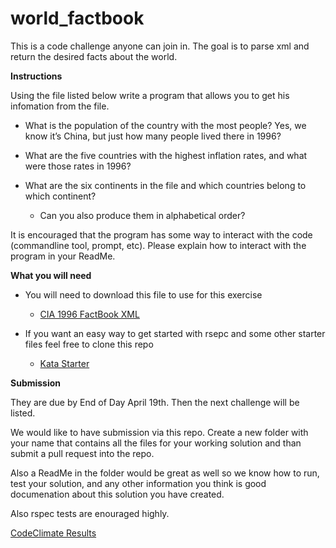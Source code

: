 world_factbook
==============

This is a code challenge anyone can join in. The goal is to parse xml and return the desired facts about the world.

**Instructions**

Using the file listed below write a program that allows you to get his infomation from the file.

* What is the population of the country with the most people? Yes, we know it’s China, but just how many people lived there in 1996?

* What are the five countries with the highest inflation rates, and what were those rates in 1996?

* What are the six continents in the file and which countries belong to which continent?
  * Can you also produce them in alphabetical order?

It is encouraged that the program has some way to interact with the code (commandline tool, prompt, etc). Please explain how to interact with the program in your ReadMe.

**What you will need**

* You will need to download this file to use for this exercise
  * [CIA 1996 FactBook XML](http://rubylearning.com/data/cia-1996.zip)

* If you want an easy way to get started with rsepc and some other starter files feel free to clone this repo
  * [Kata Starter](http://github.com/abrahamoshel/kata_starter)

**Submission**

They are due by End of Day April 19th. Then the next challenge will be listed.

We would like to have submission via this repo. Create a new folder with your name that contains all the files for your working solution and than submit a pull request into the repo.

Also a ReadMe in the folder would be great as well so we know how to run, test your solution, and any other information you think is good documenation about this solution you have created.

Also rspec tests are enouraged highly.

[CodeClimate Results](https://codeclimate.com/github/example-apps/world_factbook/)
